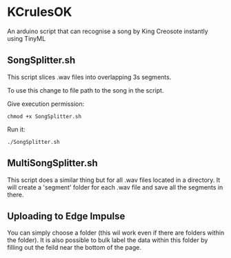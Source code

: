 # KCrulesOK
An arduino script that can recognise a song by King Creosote instantly using TinyML


## SongSplitter.sh
This script slices .wav files into overlapping 3s segments.

To use this change to file path to the song in the script.

Give execution permission: 
```
chmod +x SongSplitter.sh
```

Run it: 
```
./SongSplitter.sh
```
## MultiSongSplitter.sh

This script does a similar thing but for all .wav files located in a directory. It will create a 'segment' folder for each .wav file and save all the segments in there.


## Uploading to Edge Impulse

You can simply choose a folder (this wil work even if there are folders within the folder). It is also possible to bulk label the data within this folder by filling out the feild near the bottom of the page.

